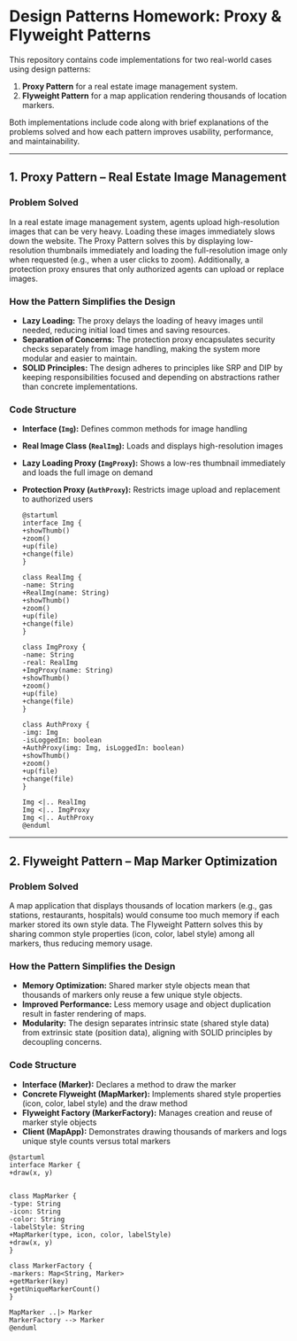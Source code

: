 # Design Patterns Homework: Proxy & Flyweight Patterns

This repository contains code implementations for two real-world cases using design patterns:

1. **Proxy Pattern** for a real estate image management system.
2. **Flyweight Pattern** for a map application rendering thousands of location markers.

Both implementations include code along with brief explanations of the problems solved and how each pattern improves usability, performance, and maintainability.

---

## 1. Proxy Pattern – Real Estate Image Management

### Problem Solved
In a real estate image management system, agents upload high-resolution images that can be very heavy. Loading these images immediately slows down the website. The Proxy Pattern solves this by displaying low-resolution thumbnails immediately and loading the full-resolution image only when requested (e.g., when a user clicks to zoom). Additionally, a protection proxy ensures that only authorized agents can upload or replace images.

### How the Pattern Simplifies the Design
- **Lazy Loading:** The proxy delays the loading of heavy images until needed, reducing initial load times and saving resources.
- **Separation of Concerns:** The protection proxy encapsulates security checks separately from image handling, making the system more modular and easier to maintain.
- **SOLID Principles:** The design adheres to principles like SRP and DIP by keeping responsibilities focused and depending on abstractions rather than concrete implementations.

### Code Structure
- **Interface (`Img`):** Defines common methods for image handling
- **Real Image Class (`RealImg`):** Loads and displays high-resolution images
- **Lazy Loading Proxy (`ImgProxy`):** Shows a low-res thumbnail immediately and loads the full image on demand
- **Protection Proxy (`AuthProxy`):** Restricts image upload and replacement to authorized users

      @startuml
      interface Img {
      +showThumb()
      +zoom()
      +up(file)
      +change(file)
      }

      class RealImg {
      -name: String
      +RealImg(name: String)
      +showThumb()
      +zoom()
      +up(file)
      +change(file)
      }

      class ImgProxy {
      -name: String
      -real: RealImg
      +ImgProxy(name: String)
      +showThumb()
      +zoom()
      +up(file)
      +change(file)
      }

      class AuthProxy {
      -img: Img
      -isLoggedIn: boolean
      +AuthProxy(img: Img, isLoggedIn: boolean)
      +showThumb()
      +zoom()
      +up(file)
      +change(file)
      }

      Img <|.. RealImg
      Img <|.. ImgProxy
      Img <|.. AuthProxy
      @enduml

---

## 2. Flyweight Pattern – Map Marker Optimization

### Problem Solved
A map application that displays thousands of location markers (e.g., gas stations, restaurants, hospitals) would consume too much memory if each marker stored its own style data. The Flyweight Pattern solves this by sharing common style properties (icon, color, label style) among all markers, thus reducing memory usage.

### How the Pattern Simplifies the Design
   - **Memory Optimization:** Shared marker style objects mean that thousands of markers only reuse a few unique style objects.
   - **Improved Performance:** Less memory usage and object duplication result in faster rendering of maps.
   - **Modularity:** The design separates intrinsic state (shared style data) from extrinsic state (position data), aligning with SOLID principles by decoupling concerns.

### Code Structure
   - **Interface (Marker):** Declares a method to draw the marker
   - **Concrete Flyweight (MapMarker):** Implements shared style properties (icon, color, label style) and the draw method
   - **Flyweight Factory (MarkerFactory):** Manages creation and reuse of marker style objects
   - **Client (MapApp):** Demonstrates drawing thousands of markers and logs unique style counts versus total markers
   
    @startuml
    interface Marker {
    +draw(x, y)
   

    class MapMarker {
    -type: String
    -icon: String
    -color: String
    -labelStyle: String
    +MapMarker(type, icon, color, labelStyle)
    +draw(x, y)
    }

    class MarkerFactory {
    -markers: Map<String, Marker>
    +getMarker(key)
    +getUniqueMarkerCount()
    }

    MapMarker ..|> Marker
    MarkerFactory --> Marker
    @enduml

